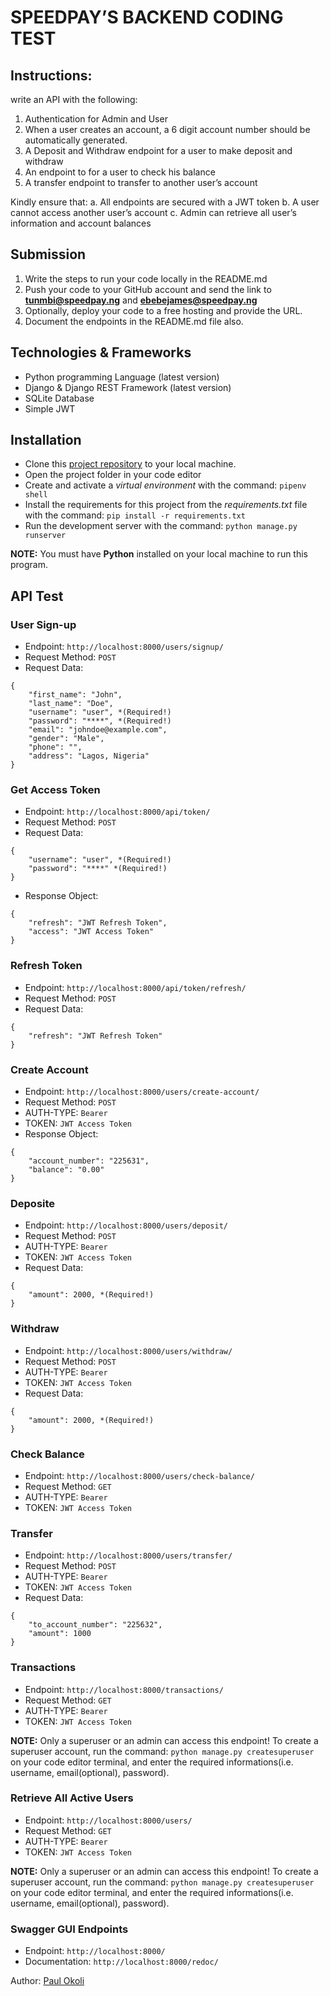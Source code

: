 # SPEEDPAY’S BACKEND CODING TEST

## Instructions:

write an API with the following:
1. Authentication for Admin and User
2. When a user creates an account, a 6 digit account number should be automatically generated.
3. A Deposit and Withdraw endpoint for a user to make deposit and withdraw
4. An endpoint to for a user to check his balance
5. A transfer endpoint to transfer to another user’s account

Kindly ensure that:
a. All endpoints are secured with a JWT token
b. A user cannot access another user’s account
c. Admin can retrieve all user’s information and account balances

## Submission

1. Write the steps to run your code locally in the README.md
2. Push your code to your GitHub account and send the link to **tunmbi@speedpay.ng** and **ebebejames@speedpay.ng**
3. Optionally, deploy your code to a free hosting and provide the URL.
4. Document the endpoints in the README.md file also.



## Technologies & Frameworks

- Python programming Language (latest version)
- Django & Django REST Framework (latest version)
- SQLite Database
- Simple JWT

## Installation

- Clone this [project repository](https://github.com/PaulPextra/speedpay-backend-coding-test.git) to your local machine.
- Open the project folder in your code editor
- Create and activate a *virtual environment* with the command: `pipenv shell`
- Install the requirements for this project from the *requirements.txt* file with the command: `pip install -r requirements.txt`
- Run the development server with the command: `python manage.py runserver`

**NOTE:** You must have **Python** installed on your local machine to run this program.

## API Test

### User Sign-up

- Endpoint: `http://localhost:8000/users/signup/`
- Request Method: `POST`
- Request Data: 
```
{
	"first_name": "John",
	"last_name": "Doe",
	"username": "user", *(Required!)
	"password": "****", *(Required!)
	"email": "johndoe@example.com",
	"gender": "Male",
	"phone": "",
	"address": "Lagos, Nigeria"
}
```

### Get Access Token

- Endpoint: `http://localhost:8000/api/token/`
- Request Method: `POST`
- Request Data: 
```
{
	"username": "user", *(Required!)
	"password": "****" *(Required!)
}
```
- Response Object:
```
{
	"refresh": "JWT Refresh Token",
	"access": "JWT Access Token"
}
```

### Refresh Token

- Endpoint: `http://localhost:8000/api/token/refresh/`
- Request Method: `POST`
- Request Data: 
```
{
	"refresh": "JWT Refresh Token"
}
```

### Create Account

- Endpoint: `http://localhost:8000/users/create-account/`
- Request Method: `POST`
- AUTH-TYPE: `Bearer`
- TOKEN: `JWT Access Token`
- Response Object:
```
{
	"account_number": "225631",
	"balance": "0.00"
}
```

### Deposite

- Endpoint: `http://localhost:8000/users/deposit/`
- Request Method: `POST`
- AUTH-TYPE: `Bearer`
- TOKEN: `JWT Access Token`
- Request Data: 
```
{
	"amount": 2000, *(Required!)
}
```

### Withdraw

- Endpoint: `http://localhost:8000/users/withdraw/`
- Request Method: `POST`
- AUTH-TYPE: `Bearer`
- TOKEN: `JWT Access Token`
- Request Data: 
```
{
	"amount": 2000, *(Required!)
}
```

### Check Balance

- Endpoint: `http://localhost:8000/users/check-balance/`
- Request Method: `GET`
- AUTH-TYPE: `Bearer`
- TOKEN: `JWT Access Token`

### Transfer

- Endpoint: `http://localhost:8000/users/transfer/`
- Request Method: `POST`
- AUTH-TYPE: `Bearer`
- TOKEN: `JWT Access Token`
- Request Data: 
```
{
	"to_account_number": "225632",
	"amount": 1000
}
```

### Transactions

- Endpoint: `http://localhost:8000/transactions/`
- Request Method: `GET`
- AUTH-TYPE: `Bearer`
- TOKEN: `JWT Access Token`

**NOTE:** Only a superuser or an admin can access this endpoint! To create a superuser account, run the command: `python manage.py createsuperuser` on your code editor terminal, and enter the required informations(i.e. username, email(optional), password).

### Retrieve All Active Users

- Endpoint: `http://localhost:8000/users/`
- Request Method: `GET`
- AUTH-TYPE: `Bearer`
- TOKEN: `JWT Access Token`

**NOTE:** Only a superuser or an admin can access this endpoint! To create a superuser account, run the command: `python manage.py createsuperuser` on your code editor terminal, and enter the required informations(i.e. username, email(optional), password).


### Swagger GUI Endpoints

- Endpoint: `http://localhost:8000/`
- Documentation: `http://localhost:8000/redoc/`



Author: [Paul Okoli](https://www.linkedin.com/in/paulokoli)